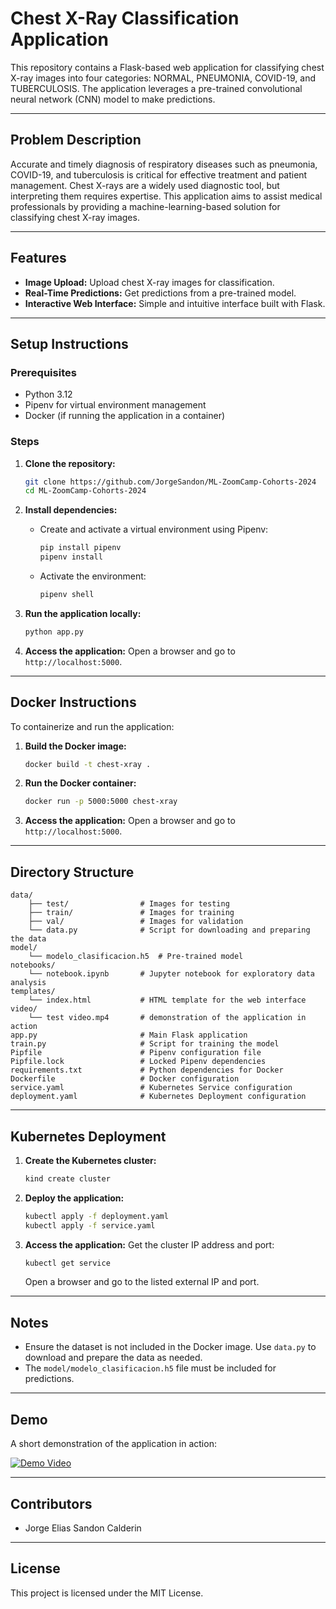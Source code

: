 # Chest X-Ray Classification Application

This repository contains a Flask-based web application for classifying chest X-ray images into four categories: NORMAL, PNEUMONIA, COVID-19, and TUBERCULOSIS. The application leverages a pre-trained convolutional neural network (CNN) model to make predictions.

---

## Problem Description

Accurate and timely diagnosis of respiratory diseases such as pneumonia, COVID-19, and tuberculosis is critical for effective treatment and patient management. Chest X-rays are a widely used diagnostic tool, but interpreting them requires expertise. This application aims to assist medical professionals by providing a machine-learning-based solution for classifying chest X-ray images.

---

## Features

- **Image Upload:** Upload chest X-ray images for classification.
- **Real-Time Predictions:** Get predictions from a pre-trained model.
- **Interactive Web Interface:** Simple and intuitive interface built with Flask.

---

## Setup Instructions

### Prerequisites

- Python 3.12
- Pipenv for virtual environment management
- Docker (if running the application in a container)

### Steps

1. **Clone the repository:**
   ```bash
   git clone https://github.com/JorgeSandon/ML-ZoomCamp-Cohorts-2024
   cd ML-ZoomCamp-Cohorts-2024
   ```

2. **Install dependencies:**
   - Create and activate a virtual environment using Pipenv:
     ```bash
     pip install pipenv
     pipenv install
     ```
   - Activate the environment:
     ```bash
     pipenv shell
     ```

3. **Run the application locally:**
   ```bash
   python app.py
   ```

4. **Access the application:**
   Open a browser and go to `http://localhost:5000`.

---

## Docker Instructions

To containerize and run the application:

1. **Build the Docker image:**
   ```bash
   docker build -t chest-xray .
   ```

2. **Run the Docker container:**
   ```bash
   docker run -p 5000:5000 chest-xray
   ```

3. **Access the application:**
   Open a browser and go to `http://localhost:5000`.

---

## Directory Structure

```
data/
    ├── test/                # Images for testing
    ├── train/               # Images for training
    ├── val/                 # Images for validation
    └── data.py              # Script for downloading and preparing the data
model/
    └── modelo_clasificacion.h5  # Pre-trained model
notebooks/ 
    └── notebook.ipynb       # Jupyter notebook for exploratory data analysis
templates/
    └── index.html           # HTML template for the web interface
video/
    └── test video.mp4       # demonstration of the application in action
app.py                       # Main Flask application
train.py                     # Script for training the model
Pipfile                      # Pipenv configuration file
Pipfile.lock                 # Locked Pipenv dependencies
requirements.txt             # Python dependencies for Docker
Dockerfile                   # Docker configuration
service.yaml                 # Kubernetes Service configuration
deployment.yaml              # Kubernetes Deployment configuration
```

---

## Kubernetes Deployment

1. **Create the Kubernetes cluster:**
   ```bash
   kind create cluster
   ```

2. **Deploy the application:**
   ```bash
   kubectl apply -f deployment.yaml
   kubectl apply -f service.yaml
   ```

3. **Access the application:**
   Get the cluster IP address and port:
   ```bash
   kubectl get service
   ```
   Open a browser and go to the listed external IP and port.

---

## Notes

- Ensure the dataset is not included in the Docker image. Use `data.py` to download and prepare the data as needed.
- The `model/modelo_clasificacion.h5` file must be included for predictions.

---

## Demo

A short demonstration of the application in action:

[![Demo Video](https://img.youtube.com/vi/0RSbwsOCfHc/0.jpg)](https://youtu.be/0RSbwsOCfHc)

---

## Contributors

- Jorge Elias Sandon Calderin

---

## License

This project is licensed under the MIT License.
